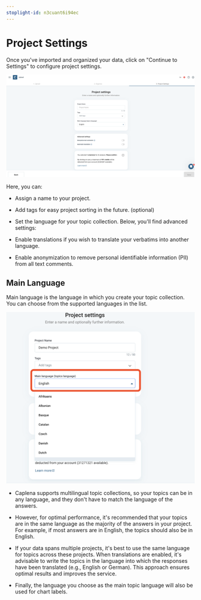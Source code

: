 ```yaml
---
stoplight-id: n3cuant6i94ec
---
```


# Project Settings

Once you've imported and organized your data, click on "Continue to Settings" to configure project settings.

![Screenshot 2024-06-26 at 14.29.46.png](<../assets/images/Screenshot 2024-06-26 at 14.29.46.png>)

Here, you can:

- Assign a name to your project.
- Add tags for easy project sorting in the future. (optional)
- Set the language for your topic collection.
Below, you'll find advanced settings:

- Enable translations if you wish to translate your verbatims into another language.
- Enable anonymization to remove personal identifiable information (PII) from all text comments.

## Main Language

Main language is the language in which you create your topic collection. You can choose from the supported languages in the list.

![Screenshot 2024-09-03 at 10.38.33.png](<../assets/images/Screenshot 2024-09-03 at 10.38.33.png>)


 - Caplena supports multilingual topic collections, so your topics can be in any language, and they don't have to match the language of the answers.
 
  - However, for optimal performance, it's recommended that your topics are in the same language as the majority of the answers in your project. For example, if most answers are in English, the topics should also be in English.

- If your data spans multiple projects, it's best to use the same language for topics across these projects. When translations are enabled, it's advisable to write the topics in the language into which the responses have been translated (e.g., English or German). This approach ensures optimal results and improves the service.

- Finally, the language you choose as the main topic language will also be used for chart labels.


